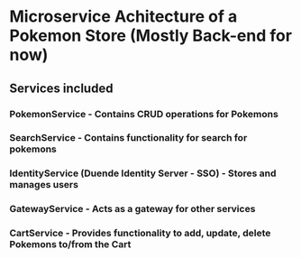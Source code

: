 # Microservice Achitecture of a Pokemon Store (Mostly Back-end for now)

## Services included 

### PokemonService - Contains CRUD operations for Pokemons 

### SearchService - Contains functionality for search for pokemons

### IdentityService (Duende Identity Server - SSO) - Stores and manages users

### GatewayService - Acts as a gateway for other services 

### CartService - Provides functionality to add, update, delete Pokemons to/from the Cart